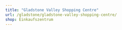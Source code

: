 ```yaml
---
title: "Gladstone Valley Shopping Centre"
url: /gladstone/gladstone-valley-shopping-centre/
shop: Einkaufszentrum
---
```

